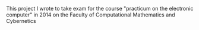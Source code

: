 This  project I wrote to take exam for the course "practicum on the electronic computer"
in 2014 on the Faculty of Computational Mathematics and Cybernetics
